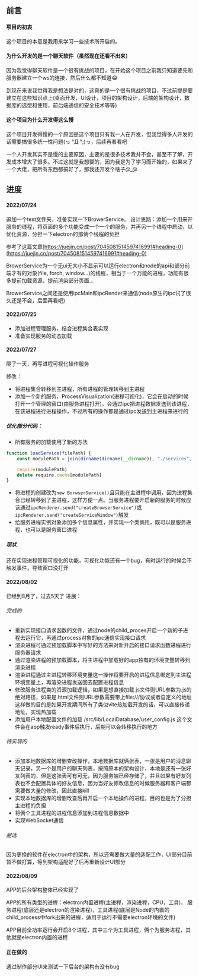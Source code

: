 ## 前言

#### 项目的初衷
这个项目的本意是我用来学习一些技术所开启的。

#### 为什么开发的是一个聊天软件（虽然现在还看不出来）
因为我觉得聊天软件是一个很有挑战的项目，在开始这个项目之前我只知道要先和服务器建立一个ws的连接，然后什么都不知道😂

到现在来说我觉得我是想法是对的，这真的是一个很有挑战的项目，不过前提是要建立在这些知识点上(桌面开发，UI设计，项目的架构设计，后端的架构设计，数据库的选型和使用，前后端通信的安全技术等等)

#### 这个项目为什么开发得这么慢
这个项目开发得慢的一个原因是这个项目只有我一人在开发，但我觉得多人开发的话需要搞很多统一性问题(っ °Д °;)っ，后续再看看吧

一个人开发其实不是慢的主要原因，主要的是很多技术我并不会，甚至不了解，开发成本增大了很多。不过这就是我想要的，因为我是为了学习而开始的，如果来了一个大佬，把所有东西都搞好了，那我还开发个啥子@_@

## 进度

#### 2022/07/24
追加一个test文件夹，准备实现一下BrowerService。
设计思路：添加一个用来开服务的线程，将页面的多个功能变成一个一个的服务，并再另一个线程中启动，以优化资源，分担一下electron的那俩个线程的负担

参考了这篇文章[https://juejin.cn/post/7045081514597416991#heading-0](https://juejin.cn/post/7045081514597416991#heading-0)

BrowerService为一个无ui无大小不显示可以运行electron和node的api和部分前端才有的对象(file, forch, window...)的线程，相当于一个万能的进程，功能有很多提前加载资源，提前渲染部分页面...

BrowerService之间还是使用ipcMain和ipcRender来通信(node原生的ipc试了很久还是不会，后面再看吧)

#### 2022/07/25

- 添加进程管理服务，结合进程集合表实现
- 准备实现服务的动态加载

#### 2022/07/27

隔了一天，再写进程可视化操作服务

修改：
- 将进程集合转移到主进程，所有进程的管理转移到主进程
- 添加一个新的服务，ProcessVisualization(进程可视化)，它会在启动的时候打开一个管理的窗口(由服务进程打开)，会通过ipc把进程数据发送到该进程，在该进程进行进程操作，不过所有的操作都是通过ipc发送到主进程来进行的

##### 优化部分代码：

- 所有服务的加载使用了新的方法
```js
function loadService(filePath) {
    const modulePath = join(dirname(dirname(__dirname)), "./services", filePath)

    require(modulePath)
    delete require.cache[modulePath]
}
```
- 将进程的创建改为```new BorwserService()```且只能在主进程中调用，因为进程集合已经转移到了主进程，这样方便一点。当服务进程要开启新的服务的时候应该通过```ipcRenderer.send("createBrowserService")```或```ipcRenderer.send("createServiceWindow")```触发
- 给服务进程实例对象添加多个信息属性，并实现一个类俩用，既可以是服务进程，也可以是服务窗口进程

##### 现状
还在实现进程管理可视化的功能，可视化功能还有一个bug，有时运行的时候会不触发事件，导致窗口没打开

#### 2022/08/02
已经到8月了，过去5天了
进展：
###### 完成的
- 重新实现接口请求函数的文件，通过node的child_proces开启一个新的子进程去运行它，再通过process对象的ipc通信实现接口请求
- 渲染进程可通过预加载脚本中写好的方法来对新开启的接口请求函数进程进行服务器请求
- 通过渲染进程的预加载脚本，将主进程中加载好的app独有的环境变量转移到渲染进程
- 渲染进程通过主进程转移环境变量这一操作将要开启的进程信息绑定到主进程环境变量上，再渲染进程发送回去配置进程信息
- 修改服务进程类的资源加载逻辑，如果是想直接加载.js文件则URL参数为.js的绝对路径，如果是.html文件则URL参数需要带上file:///协议或者自定义的地址 这样做的目的是如果开发期间所有了类似vite热加载开发的话，可以直接传递地址，实现热加载
- 添加用户本地配置文件的加载 /src/lib/LocalDatabase/user_config.js 这个文件会在app触发ready事件后执行，后期可以会转移执行的地方

###### 待实现的
- 添加本地数据库的增删查改操作，本地数据库就俩张表，一张是用户的消息聊天记录，另一个是用户的聊天列表，按照原本的架构设计，本地是还有一张好友列表的，但是这张表可有可无，因为服务端已经存储了，并且如果有好友列表也不会配置具体的好友信息，因为当好友修改信息的时候服务器和客户端都需要做大量的修改，因此直接kill
- 实现本地数据库的增删改查后再开启一个本地操作的进程，目的也是为了分担主进程的负担
- 将俩个工具进程的进程信息添加到进程信息数据中
- 实现WebSocket通信

###### 屁话
因为更换的软件在electron中的架构，所以还需要做大量的适配工作，UI部分目前暂不做打算，等到架构适配好了后再重新设计UI部分

#### 2022/08/09
APP的后台架构整体已经实现了

APP的所有类型的进程：electron内置进程(主进程，渲染进程，CPU，工具)， 服务进程(底层还是electron的渲染进程)，工具进程(底层是Node的内置的child_process中fork出来的进程，适用于运行不需要electron环境的文件)

APP目前全功率运行会开启8个进程，其中三个为工具进程，俩个为服务进程，其他就是electron内置的进程

#### 正在做的
通过制作部分UI来测试一下后台的架构有没有bug
